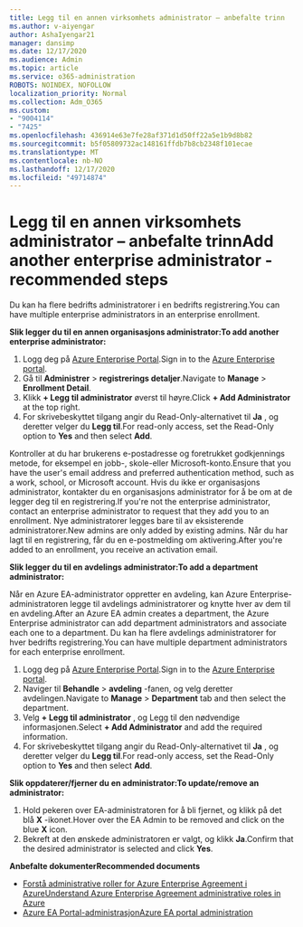 ```yaml
---
title: Legg til en annen virksomhets administrator – anbefalte trinn
ms.author: v-aiyengar
author: AshaIyengar21
manager: dansimp
ms.date: 12/17/2020
ms.audience: Admin
ms.topic: article
ms.service: o365-administration
ROBOTS: NOINDEX, NOFOLLOW
localization_priority: Normal
ms.collection: Adm_O365
ms.custom:
- "9004114"
- "7425"
ms.openlocfilehash: 436914e63e7fe28af371d1d50ff22a5e1b9d8b82
ms.sourcegitcommit: b5f05809732ac148161ffdb7b8cb2348f101ecae
ms.translationtype: MT
ms.contentlocale: nb-NO
ms.lasthandoff: 12/17/2020
ms.locfileid: "49714874"
---
```

# <a name="add-another-enterprise-administrator---recommended-steps"></a><span data-ttu-id="f062c-102">Legg til en annen virksomhets administrator – anbefalte trinn</span><span class="sxs-lookup"><span data-stu-id="f062c-102">Add another enterprise administrator - recommended steps</span></span>

<span data-ttu-id="f062c-103">Du kan ha flere bedrifts administratorer i en bedrifts registrering.</span><span class="sxs-lookup"><span data-stu-id="f062c-103">You can have multiple enterprise administrators in an enterprise enrollment.</span></span>

<span data-ttu-id="f062c-104">**Slik legger du til en annen organisasjons administrator:**</span><span class="sxs-lookup"><span data-stu-id="f062c-104">**To add another enterprise administrator:**</span></span>

1. <span data-ttu-id="f062c-105">Logg deg på [Azure Enterprise Portal](https://ea.azure.com/).</span><span class="sxs-lookup"><span data-stu-id="f062c-105">Sign in to the [Azure Enterprise portal](https://ea.azure.com/).</span></span>
1. <span data-ttu-id="f062c-106">Gå til **Administrer**  >  **registrerings detaljer**.</span><span class="sxs-lookup"><span data-stu-id="f062c-106">Navigate to **Manage** > **Enrollment Detail**.</span></span>
1. <span data-ttu-id="f062c-107">Klikk **+ Legg til administrator** øverst til høyre.</span><span class="sxs-lookup"><span data-stu-id="f062c-107">Click **+ Add Administrator** at the top right.</span></span>
1. <span data-ttu-id="f062c-108">For skrivebeskyttet tilgang angir du Read-Only-alternativet til **Ja** , og deretter velger du **Legg til**.</span><span class="sxs-lookup"><span data-stu-id="f062c-108">For read-only access, set the Read-Only option to **Yes** and then select **Add**.</span></span>

<span data-ttu-id="f062c-109">Kontroller at du har brukerens e-postadresse og foretrukket godkjennings metode, for eksempel en jobb-, skole-eller Microsoft-konto.</span><span class="sxs-lookup"><span data-stu-id="f062c-109">Ensure that you have the user's email address and preferred authentication method, such as a work, school, or Microsoft account.</span></span> <span data-ttu-id="f062c-110">Hvis du ikke er organisasjons administrator, kontakter du en organisasjons administrator for å be om at de legger deg til en registrering.</span><span class="sxs-lookup"><span data-stu-id="f062c-110">If you're not the enterprise administrator, contact an enterprise administrator to request that they add you to an enrollment.</span></span> <span data-ttu-id="f062c-111">Nye administratorer legges bare til av eksisterende administratorer.</span><span class="sxs-lookup"><span data-stu-id="f062c-111">New admins are only added by existing admins.</span></span> <span data-ttu-id="f062c-112">Når du har lagt til en registrering, får du en e-postmelding om aktivering.</span><span class="sxs-lookup"><span data-stu-id="f062c-112">After you're added to an enrollment, you receive an activation email.</span></span>

<span data-ttu-id="f062c-113">**Slik legger du til en avdelings administrator:**</span><span class="sxs-lookup"><span data-stu-id="f062c-113">**To add a department administrator:**</span></span>

<span data-ttu-id="f062c-114">Når en Azure EA-administrator oppretter en avdeling, kan Azure Enterprise-administratoren legge til avdelings administratorer og knytte hver av dem til en avdeling.</span><span class="sxs-lookup"><span data-stu-id="f062c-114">After an Azure EA admin creates a department, the Azure Enterprise administrator can add department administrators and associate each one to a department.</span></span> <span data-ttu-id="f062c-115">Du kan ha flere avdelings administratorer for hver bedrifts registrering.</span><span class="sxs-lookup"><span data-stu-id="f062c-115">You can have multiple department administrators for each enterprise enrollment.</span></span>

1. <span data-ttu-id="f062c-116">Logg deg på [Azure Enterprise Portal](https://ea.azure.com/).</span><span class="sxs-lookup"><span data-stu-id="f062c-116">Sign in to the [Azure Enterprise portal](https://ea.azure.com/).</span></span>
1. <span data-ttu-id="f062c-117">Naviger til **Behandle**  >  **avdeling** -fanen, og velg deretter avdelingen.</span><span class="sxs-lookup"><span data-stu-id="f062c-117">Navigate to **Manage** > **Department** tab and then select the department.</span></span>
1. <span data-ttu-id="f062c-118">Velg **+ Legg til administrator** , og Legg til den nødvendige informasjonen.</span><span class="sxs-lookup"><span data-stu-id="f062c-118">Select **+ Add Administrator** and add the required information.</span></span>
1. <span data-ttu-id="f062c-119">For skrivebeskyttet tilgang angir du Read-Only-alternativet til **Ja** , og deretter velger du **Legg til**.</span><span class="sxs-lookup"><span data-stu-id="f062c-119">For read-only access, set the Read-Only option to **Yes** and then select **Add**.</span></span>

<span data-ttu-id="f062c-120">**Slik oppdaterer/fjerner du en administrator:**</span><span class="sxs-lookup"><span data-stu-id="f062c-120">**To update/remove an administrator:**</span></span>

1. <span data-ttu-id="f062c-121">Hold pekeren over EA-administratoren for å bli fjernet, og klikk på det blå **X** -ikonet.</span><span class="sxs-lookup"><span data-stu-id="f062c-121">Hover over the EA Admin to be removed and click on the blue **X** icon.</span></span>
1. <span data-ttu-id="f062c-122">Bekreft at den ønskede administratoren er valgt, og klikk **Ja**.</span><span class="sxs-lookup"><span data-stu-id="f062c-122">Confirm that the desired administrator is selected and click **Yes**.</span></span>

<span data-ttu-id="f062c-123">**Anbefalte dokumenter**</span><span class="sxs-lookup"><span data-stu-id="f062c-123">**Recommended documents**</span></span>

- [<span data-ttu-id="f062c-124">Forstå administrative roller for Azure Enterprise Agreement i Azure</span><span class="sxs-lookup"><span data-stu-id="f062c-124">Understand Azure Enterprise Agreement administrative roles in Azure</span></span>](https://docs.microsoft.com/azure/billing/billing-understand-ea-roles)
- [<span data-ttu-id="f062c-125">Azure EA Portal-administrasjon</span><span class="sxs-lookup"><span data-stu-id="f062c-125">Azure EA portal administration</span></span>](https://docs.microsoft.com/azure/billing/billing-ea-portal-administration)
